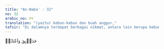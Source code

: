 ```yaml
---
title: "An-Naba' - 32"
no: 32
arabic_no: ٣٢
translation: "(yaitu) kebun-kebun dan buah anggur,"
tafsir: "Di dalamnya terdapat berbagai nikmat, antara lain berupa kebun-kebun kurma dan buah anggur yang sangat lezat rasanya, cocok dengan selera, dan sedap dalam pandangan mata."
---
```


حَدَاۤىِٕقَ وَاَعْنَابًاۙ

